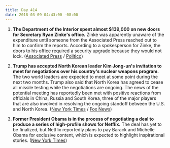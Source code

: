 ```yaml
---
title: Day 414
date: 2018-03-09 04:43:00 -08:00
---
```


1. **The Department of the Interior spent almost $139,000 on new doors for Secretary Ryan Zinke's office.** Zinke was apparently unaware of the expenditure until someone from the Associated Press reached out to him to confirm the reports. According to a spokesperson for Zinke, the doors to his office required a security upgrade because they would not lock. ([Associated Press](https://www.apnews.com/fe6edd739fff49d3a8e56324f7cc9721) / [Politico](https://www.politico.com/story/2018/03/08/ryan-zinke-office-doors-interior-448425))

2. **Trump has accepted North Korean leader Kim Jong-un's invitation to meet for negotiations over his country's nuclear weapons program.** The two world leaders are expected to meet at some point during the next two months. Trump also said that North Korea has agreed to cease all missile testing while the negotiations are ongoing. The news of the potential meeting has reportedly been met with positive reactions from officials in China, Russia and South Korea, three of the major players that are also involved in resolving the ongoing standoff between the U.S. and North Korea. ([New York Times](https://www.nytimes.com/2018/03/08/us/politics/north-korea-kim-jong-un-trump.html) / [Fox News](http://www.foxnews.com/politics/2018/03/09/trump-kim-summit-plan-draws-positive-reactions-from-key-players.html))

3. **Former President Obama is in the process of negotiating a deal to produce a series of high-profile shows for Netflix.** The deal has yet to be finalized, but Netflix reportedly plans to pay Barack and Michelle Obama for exclusive content, which is expected to highlight inspirational stories. ([New York Times](https://www.nytimes.com/2018/03/08/us/politics/obama-netflix-shows.html))